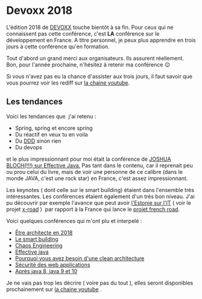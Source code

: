 # Devoxx 2018

L'édition 2018 de [DEVOXX](http://www.devoxx.fr/) touche bientôt à sa fin. Pour ceux qui ne connaissent pas cette conférence, c'est **LA** conférence sur le développement en France. A titre personnel, je peux plus apprendre en trois jours à cette conférence qu'en formation.


Tout d'abord un grand merci aux organisateurs. Ils assurent réellement. Bon, pour l'année prochaine, n'hésitez à retenir ma conférence 😉

Si vous n'avez pas eu la chance d'assister aux trois jours, il faut savoir que vous pourrez voir les rediff sur [la chaine youtube](https://www.youtube.com/channel/UCsVPQfo5RZErDL41LoWvk0A).

## Les tendances

Voici les tendances que  j'ai retenu :

  * Spring, spring et encore spring
  * Du réactif en veux tu en voila
  * Du [DDD](https://blog.octo.com/domain-driven-design-des-armes-pour-affronter-la-complexite/) sinon rien
  * Du devops

et le plus impressionnant pour moi était la conférence de [JOSHUA BLOCH(!!!) sur Effective Java.](https://g.co/kgs/5RKDhS) Pas tant dans le contenu, car il reprenait peu ou prou celui du livre, mais de voir une personne de ce calibre (dans le monde JAVA, c'est une rock star) en France, c'est assez impressionnant.

Les keynotes ( dont celle sur le smart building) étaient dans l'ensemble très intéressantes. Les conférences étaient également d'un très bon niveau. J'ai pu découvrir par exemple l'avance que peut avoir [l'Estonie sur l'IT](https://e-resident.gov.ee/) ( voir le projet [x-road](https://e-estonia.com/solutions/interoperability-services/x-road/) )  par rapport à la France qui lance le [projet french road](http://www.french-road.fr/).

Voici quelques conférences qui m'ont plu et interpelé :

  * [Être architecte en 2018](https://cfp.devoxx.fr/2018/talk/UTJ-8549/Etre_architecte_logiciel_en_2018)
  * [Le smart building](https://cfp.devoxx.fr/2018/talk/XDA-2796/Le_Smart_Building_:_par_ou_commencer_%3F)
  * [Chaos Engineering](https://cfp.devoxx.fr/2018/talk/IQJ-6767/Chaos_Engineering,_principes_et_mise_en_application)
  * [Effective java](https://cfp.devoxx.fr/2018/talk/TXO-1273/Effective_Java,_Third_Edition:_Keepin'_it_Effective) 
  * [Pourquoi vous avez besoin d'une clean architecture](https://cfp.devoxx.fr/2018/talk/PTA-9920/Pourquoi_vous_avez_besoin_d'une_Clean_Architecture)
  * [Sécurité des web applications](https://cfp.devoxx.fr/2018/talk/DKA-0580/Securite_des_applications_Web_:_les_bons_reflexes_a_avoir)
  * [Après java 8, java 9 et 10](https://cfp.devoxx.fr/2018/talk/PCF-2127/Apres_Java_8,_Java_9_et_10)

Je ne vais pas trop les décrire ( voire pas du tout ), elles seront disponibles prochainement sur [la chaine youtube](https://www.youtube.com/channel/UCsVPQfo5RZErDL41LoWvk0A) .
